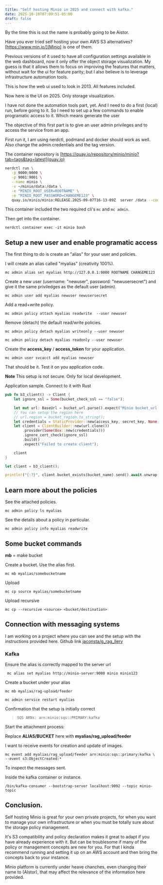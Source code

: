 ```yaml
---
title: "Self hosting Minio in 2025 and connect with kafka."
date: 2025-10-10T07:09:51-05:00
draft: false 
---
```


By the time this is out the name is probably going to be Aistor.
 
Have you ever tried self hosting your own AWS S3 alternatives?
[https://www.min.io/](Minio) is one of them. 

Previous versions of it used to have all configuration settings available
in the web dashboard, now it only offer the object storage visualization.
My guess is that it allows them to focus on improving the features that 
matters, without wait for the ui for feature parity; but I also believe
is to leverage infrastructure automation tools. 

This is how the web ui used to look in 2013. All features included.

Now here is the UI on 2025. Only storage visualization.

I have not done the automation tools part, yet. And I need to do a first
(local) run, before going to it. So I need to set up a few commands to
enable programatic access to it. Which means generate the user

The objective of this first part is to give an user admin privileges and 
to access the service from an app.

First run it, I am using nerdctl, podmand and docker should work as well.
Also change the admin credentials and the tag version.

The container repository is [https://quay.io/repository/minio/minio?tab=tags&tag=latest](quay.io)

```sh
nerdctl run \
   -p 9000:9000 \
   -p 9001:9001 \
   --name minio \
   -v ~/minio/data:/data \
   -e "MINIO_ROOT_USER=ROOTNAME" \
   -e "MINIO_ROOT_PASSWORD=CHANGEME123" \
   quay.io/minio/minio:RELEASE.2025-09-07T16-13-09Z  server /data --console-address ":9001"
```

This container included the two required cli's `mc` and `mc admin`.

Then get into the container.

`nerdctl container exec -it minio bash`

## Setup a new user and enable programatic access

The first thing to do is create an "alias" for your user and policies.

I will create an alias called "myalias" (creativity 100%).

`mc admin alias set myalias http://127.0.0.1:9000 ROOTNAME CHANGEME123`

Create a new user (username: "newuser", password: "newusersecret") and give it the same priviledges as the default user (admin).

`mc admin user add myalias newuser newusersecret`

Add a read+write policy.

`mc admin policy attach myalias readwrite  --user newuser` 

Remove (detach) the default read/write policies.

`mc admin policy detach myalias writeonly --user newuser`

`mc admin policy detach myalias readonly --user newuser`

Create the __access_key__ / __access_token__ for your application.

`mc admin user svcacct add myalias newuser`

That should be it. Test it on you application code.

**Note** This setup is not secure. Only for local development.

Application sample. Connect to it with Rust

```rust
pub fn b3_client() -> Client {
    let ignore_ssl = Some(bucket_check_ssl == "false");

    let mut url: BaseUrl = bucket_url.parse().expect("Minio bucket_url is missing.");
    // You can setup the region here 
    // url.region = bucket_region.to_string();
    let credentials = StaticProvider::new(access_key, secret_key, None);
    let client = ClientBuilder::new(url.clone())
        .provider(Some(Box::new(credentials)))
        .ignore_cert_check(ignore_ssl)
        .build()
        .expect("Failed to create client");

    client
}

let client = b3_client();

println!("{:?}", client.bucket_exists(bucket_name).send().await.unwrap()))
```

## Learn more about the policies

See the attached policies.

`mc admin policy ls myalias`

See the details about a policy in particular.

`mc admin policy info myalias readwrite`

## Some bucket commands

**mb** = make bucket

Create a bucket. Use the alias first.

`mc mb myalias/somebucketname`

Upload

`mc cp source myalias/somebucketname `

Upload recursive

`mc cp --recursive <source> <bucket/destination>`

## Connection with messaging systems

I am working on a project where you can see and the setup with the instructions provided here.
Github link [jaconsta/g_rag_llery](https://github.com/jaconsta/g_rag_llery)

### Kafka

Ensure the alias is correctly mapped to the server url

` mc alias set myalias http://minio-server:9000 minio minio123`

Create a bucket under your alias

`mc mb myalias/rag-upload/feeder`

`mc admin service restart myalias`

Confirmation that the setup is initially correct

> `SQS ARNs: arn:minio:sqs::PRIMARY:kafka`

Start the attachment process:

Replace __ALIAS/BUCKET__ here with __myalias/rag_upload/feeder__

I want to receive events for creation and update of images.

`mc event add myalias/rag_upload/feeder arn:minio:sqs::primary:kafka \
  --event s3:ObjectCreated:*`

To inspect the messages sent.

Inside the kafka container or instance.

`/bin/kafka-consumer --bootstrap-server localhost:9092 --topic minio-topic`

## Conclusion.

Self hosting Minio is great for your own private projects, for when you
want to manage your own infrastructure  or when you must be totally sure
about the storage policy management.

It's S3 compatibility and policy declaration makes it great to adapt if
you have already experience with it. But can be troublesome if many of
the policy or management concepts are new for you. For that I kinda recommend
running and setting it up on an AWS account and then bring the concepts
back to your instance.

Minio platform is currently under heave chanches, even changing their name to (AIstor), that may affect
the relevance of the information here provided.

